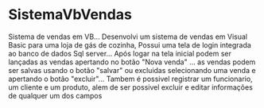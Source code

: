 # SistemaVbVendas
 Sistema de vendas em VB...
Desenvolvi um sistema de vendas em Visual Basic para uma loja de gás de cozinha,
Possui uma tela de login integrada ao banco de dados Sql server...
Após logar na tela inicial podem ser lançadas as vendas apertando no botão "Nova venda" ...
as vendas podem ser salvas usando o botão "salvar" ou excluidas selecionando uma venda e apertando o botão "excluir"...
Tambem é possivel registrar um funcionario, um cliente e um produto, alem de ser possivel excluir e editar informações de qualquer um dos campos
